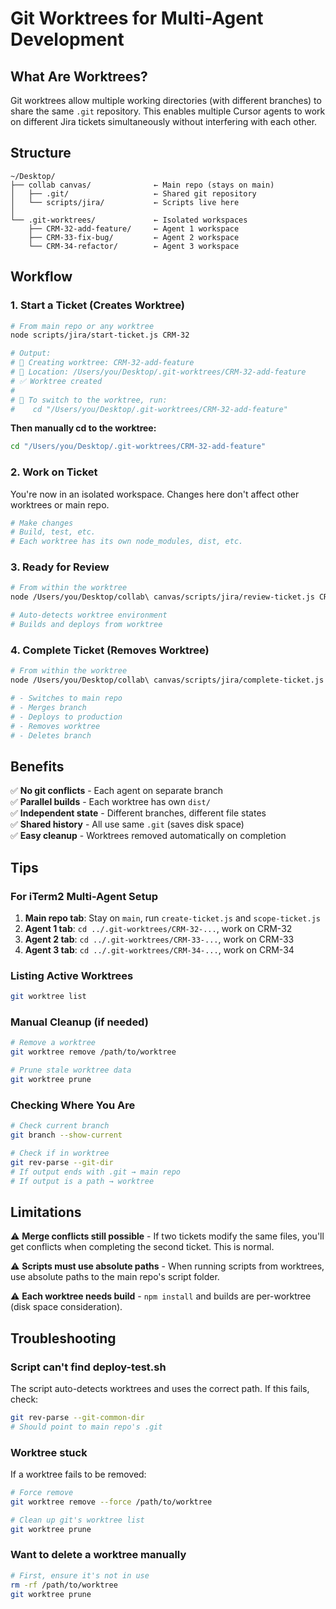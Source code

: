 # Git Worktrees for Multi-Agent Development

## What Are Worktrees?

Git worktrees allow multiple working directories (with different branches) to share the same `.git` repository. This enables multiple Cursor agents to work on different Jira tickets simultaneously without interfering with each other.

## Structure

```
~/Desktop/
├── collab canvas/              ← Main repo (stays on main)
│   ├── .git/                   ← Shared git repository
│   └── scripts/jira/           ← Scripts live here
│
└── .git-worktrees/             ← Isolated workspaces
    ├── CRM-32-add-feature/     ← Agent 1 workspace
    ├── CRM-33-fix-bug/         ← Agent 2 workspace
    └── CRM-34-refactor/        ← Agent 3 workspace
```

## Workflow

### 1. Start a Ticket (Creates Worktree)

```bash
# From main repo or any worktree
node scripts/jira/start-ticket.js CRM-32

# Output:
# 🌿 Creating worktree: CRM-32-add-feature
# 📂 Location: /Users/you/Desktop/.git-worktrees/CRM-32-add-feature
# ✅ Worktree created
#
# 🚀 To switch to the worktree, run:
#    cd "/Users/you/Desktop/.git-worktrees/CRM-32-add-feature"
```

**Then manually cd to the worktree:**
```bash
cd "/Users/you/Desktop/.git-worktrees/CRM-32-add-feature"
```

### 2. Work on Ticket

You're now in an isolated workspace. Changes here don't affect other worktrees or main repo.

```bash
# Make changes
# Build, test, etc.
# Each worktree has its own node_modules, dist, etc.
```

### 3. Ready for Review

```bash
# From within the worktree
node /Users/you/Desktop/collab\ canvas/scripts/jira/review-ticket.js CRM-32

# Auto-detects worktree environment
# Builds and deploys from worktree
```

### 4. Complete Ticket (Removes Worktree)

```bash
# From within the worktree
node /Users/you/Desktop/collab\ canvas/scripts/jira/complete-ticket.js CRM-32

# - Switches to main repo
# - Merges branch
# - Deploys to production
# - Removes worktree
# - Deletes branch
```

## Benefits

✅ **No git conflicts** - Each agent on separate branch  
✅ **Parallel builds** - Each worktree has own `dist/`  
✅ **Independent state** - Different branches, different file states  
✅ **Shared history** - All use same `.git` (saves disk space)  
✅ **Easy cleanup** - Worktrees removed automatically on completion  

## Tips

### For iTerm2 Multi-Agent Setup

1. **Main repo tab**: Stay on `main`, run `create-ticket.js` and `scope-ticket.js`
2. **Agent 1 tab**: `cd ../.git-worktrees/CRM-32-...`, work on CRM-32
3. **Agent 2 tab**: `cd ../.git-worktrees/CRM-33-...`, work on CRM-33
4. **Agent 3 tab**: `cd ../.git-worktrees/CRM-34-...`, work on CRM-34

### Listing Active Worktrees

```bash
git worktree list
```

### Manual Cleanup (if needed)

```bash
# Remove a worktree
git worktree remove /path/to/worktree

# Prune stale worktree data
git worktree prune
```

### Checking Where You Are

```bash
# Check current branch
git branch --show-current

# Check if in worktree
git rev-parse --git-dir
# If output ends with .git → main repo
# If output is a path → worktree
```

## Limitations

⚠️ **Merge conflicts still possible** - If two tickets modify the same files, you'll get conflicts when completing the second ticket. This is normal.

⚠️ **Scripts must use absolute paths** - When running scripts from worktrees, use absolute paths to the main repo's script folder.

⚠️ **Each worktree needs build** - `npm install` and builds are per-worktree (disk space consideration).

## Troubleshooting

### Script can't find deploy-test.sh

The script auto-detects worktrees and uses the correct path. If this fails, check:
```bash
git rev-parse --git-common-dir
# Should point to main repo's .git
```

### Worktree stuck

If a worktree fails to be removed:
```bash
# Force remove
git worktree remove --force /path/to/worktree

# Clean up git's worktree list
git worktree prune
```

### Want to delete a worktree manually

```bash
# First, ensure it's not in use
rm -rf /path/to/worktree
git worktree prune
```


